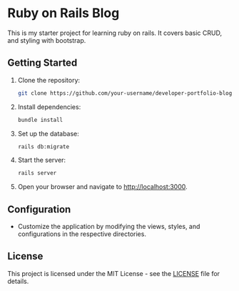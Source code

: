 # Ruby on Rails Blog

This is my starter project for learning ruby on rails. It covers basic CRUD, and styling with bootstrap.

## Getting Started

1. Clone the repository:

    ```bash
    git clone https://github.com/your-username/developer-portfolio-blog.git
    ```

2. Install dependencies:

    ```bash
    bundle install
    ```

3. Set up the database:

    ```bash
    rails db:migrate
    ```

4. Start the server:

    ```bash
    rails server
    ```

5. Open your browser and navigate to [http://localhost:3000](http://localhost:3000).

## Configuration

- Customize the application by modifying the views, styles, and configurations in the respective directories.


## License

This project is licensed under the MIT License - see the [LICENSE](LICENSE) file for details.

